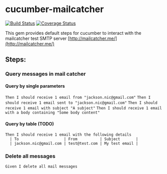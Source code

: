 # cucumber-mailcatcher
[![Build Status](https://travis-ci.org/nicholasjackson/cucumber-mailcatcher.svg?branch=master)](https://travis-ci.org/nicholasjackson/cucumber-mailcatcher)
[![Coverage Status](https://coveralls.io/repos/nicholasjackson/cucumber-mailcatcher/badge.svg?branch=master)](https://coveralls.io/r/nicholasjackson/cucumber-mailcatcher?branch=master)

This gem provides default steps for cucumber to interact with the mailcatcher test SMTP server [http://mailcatcher.me/](http://mailcatcher.me/)

## Steps:

### Query messages in mail catcher
#### Query by single parameters
`Then I should receive 1 email from "jackson.nic@gmail.com"`
`Then I should receive 1 email sent to "jackson.nic@gmail.com"`
`Then I should receive 1 email with subject "A subject"`
`Then I should receive 1 email with a body containing "Some body content"`

#### Query by table (TODO)
```
Then I should receive 1 email with the following details
  | To                    | From          | Subject       |
  | jackson.nic@gmail.com | test@test.com | My test email |
```

### Delete all messages
`Given I delete all mail messages`
